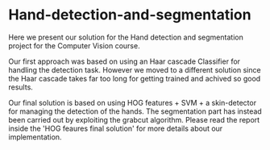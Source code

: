 # Hand-detection-and-segmentation
Here we present our solution for the Hand detection and segmentation project for the Computer Vision course.

Our first approach was based on using an Haar cascade Classifier for handling the detection task. However we moved to a different solution since the Haar cascade takes far too long for getting trained and achived so good results. 

Our final solution is based on using HOG features + SVM + a skin-detector for managing the detection of the hands. The segmentation part has instead been carried out by exploiting the grabcut algorithm. Please read the report inside the 'HOG feaures final solution' for more details about our implementation.
 

